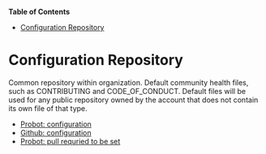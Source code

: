 <!-- START doctoc generated TOC please keep comment here to allow auto update -->
<!-- DON'T EDIT THIS SECTION, INSTEAD RE-RUN doctoc TO UPDATE -->
**Table of Contents**

- [Configuration Repository](#configuration-repository)

<!-- END doctoc generated TOC please keep comment here to allow auto update -->

# Configuration Repository

Common repository within organization.
Default community health files, such as CONTRIBUTING and CODE_OF_CONDUCT. Default files will be used for any public repository owned by the account that does not contain its own file of that type.


- [Probot: configuration](https://github.com/probot/probot-config)
- [Github: configuration][1]
- [Probot: pull requried to be set](https://wei.github.io/pull/)

[1]: https://docs.github.com/en/communities/setting-up-your-project-for-healthy-contributions/creating-a-default-community-health-file
